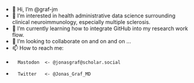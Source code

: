 - 👋 Hi, I’m @graf-jm
- 👀 I’m interested in health administrative data science surrounding clinical neuroimmunology, especially multiple sclerosis.
- 🌱 I’m currently learning how to integrate GitHub into my research work flow.
- 💞️ I’m looking to collaborate on and on and on ...
- 📫 How to reach me: 
-       Mastodon  <- @jonasgraf@scholar.social
-       Twitter   <- @Jonas_Graf_MD

<!---
graf-jm/graf-jm is a ✨ special ✨ repository because its `README.md` (this file) appears on your GitHub profile.
You can click the Preview link to take a look at your changes.
--->
